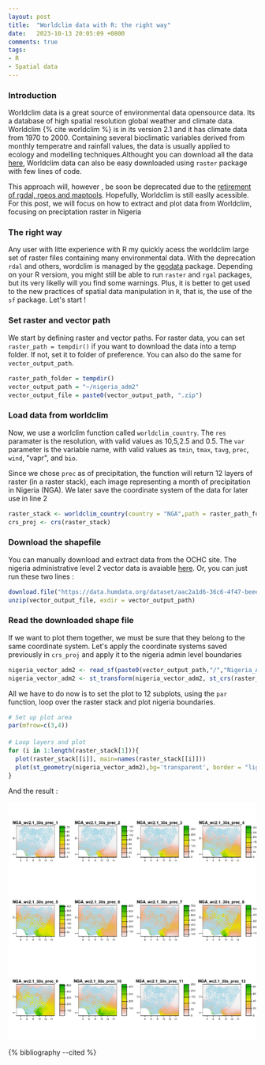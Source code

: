 ```yaml
---
layout: post
title:  "Worldclim data with R: the right way"
date:   2023-10-13 20:05:09 +0800
comments: true
tags:
- R
- Spatial data
---
```


### Introduction

Worldclim data is a great source of environmental data opensource data. Its a database of high spatial resolution global weather and climate data. Worldclim {% cite worldclim %} is in its version 2.1 and it has climate data from 1970 to 2000. Containing several bioclimatic variables derived from monthly temperatre and rainfall values, the data is usually applied to ecology and modelling techniques.Althought you can download all the data [here](https://worldclim.org/data/index.html), Worldclim data can also be easy downloaded using `raster` package with few lines of code.

This approach will, however , be soon be deprecated due to the [retirement of rgdal, rgeos and maptools](https://r-spatial.org/r/2022/04/12/evolution.html). Hopefully, Worldclim is still easlly acessible. For this post, we will focus on how to extract and plot data from Worldclim, focusing on preciptation raster in Nigeria


### The right way

Any user with litte experience with R my quickly acess the worldclim large set of raster files containing many environmental data. With the deprecation `rdal` and others, wordclim is managed by the [geodata](https://cran.r-project.org/web/packages/geodata/geodata.pdf) package. Depending on your R versiom, you might still be able to run `raster` and `rgal` packages, but its very likelly will you find some warnings. Plus, it is better to get used to the new practices of spatial data manipulation in `R`, that is, the use of the `sf` package. Let's start !

### Set raster and vector path

We start by defining raster and vector paths. For raster data, you can set `raster_path = tempdir()` if you want to download the data into a temp folder. If not, set it to folder of preference. You can also do the same for `vector_output_path`. 

```r
raster_path_folder = tempdir() 
vector_output_path = "~/nigeria_adm2"
vector_output_file = paste0(vector_output_path, ".zip")
```

### Load data from worldclim

Now, we use a worlclim function called `worldclim_country`. The `res` paramater is the resolution, with valid values as 10,5,2.5 and 0.5. The `var` parameter is the variable name, with valid values as `tmin`, `tmax`, `tavg`, `prec`, `wind`,
"vapr", and `bio`. 

Since we chose `prec` as of precipitation, the function will return 12 layers of raster (in a raster stack), each image representing a month of precipitation in Nigeria (NGA). We later save the coordinate system of the data for later use in line 2

```r
raster_stack <- worldclim_country(country = "NGA",path = raster_path_folder ,version="2.1",res=0.5,var="prec")
crs_proj <- crs(raster_stack)
```

### Download the shapefile

You can manually download and extract data from the OCHC site. The nigeria administrative level 2 vector data is avaiable [here](https://data.humdata.org/dataset/nigeria-admin-level-2). Or, you can just run these two lines : 


```r
download.file("https://data.humdata.org/dataset/aac2a1d6-36c6-4f47-beee-34415742180d/resource/d7011402-0a22-4927-82eb-1359d17ff5cd/download/nigeria_admin_level_2.zip" , destfile=vector_output_file)
unzip(vector_output_file, exdir = vector_output_path)
```

### Read the downloaded shape file

If we want to plot them together, we must be sure that they belong to the same coordinate system. Let's apply the coordinate systems saved previously in `crs_proj` and apply it to the nigeria admin level boundaries

```r
nigeria_vector_adm2 <- read_sf(paste0(vector_output_path,"/","Nigeria_Admin_Level_2.shp"))
nigeria_vector_adm2 <- st_transform(nigeria_vector_adm2, st_crs(raster_stack))
```

All we have to do now is to set the plot to 12 subplots, using the `par` function, loop over the raster stack and plot nigeria boundaries.

```r
# Set up plot area
par(mfrow=c(3,4))

# Loop layers and plot
for (i in 1:length(raster_stack[1])){
  plot(raster_stack[[i]], main=names(raster_stack[[i]]))
  plot(st_geometry(nigeria_vector_adm2),bg='transparent', border = "lightblue", add=T)
}
```
And the result :

<p align="center">
  <img src="/img/worldclim.png">
</p>

{% bibliography --cited %}

